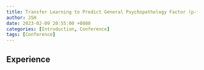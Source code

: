 ```yaml
---
title: Transfer Learning to Predict General Psychopathology Factor (p-factor) in Korean Adolescents based on Resting-State Functional Connectivity
author: JSH
date: 2023-02-09 20:55:00 +0800
categories: [Introduction, Conference]
tags: [Conference]
---
```


## Experience
